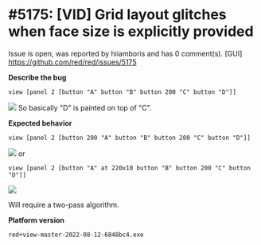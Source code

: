 
#5175: [VID] Grid layout glitches when face size is explicitly provided
================================================================================
Issue is open, was reported by hiiamboris and has 0 comment(s).
[GUI]
<https://github.com/red/red/issues/5175>

**Describe the bug**

```
view [panel 2 [button "A" button "B" button 200 "C" button "D"]]
```
![](https://i.gyazo.com/a2c1df345fe571cfcf76f1d26a247473.png)
So basically "D" is painted on top of "C".

**Expected behavior**

```
view [panel 2 [button 200 "A" button "B" button 200 "C" button "D"]]
```
![](https://i.gyazo.com/09b1120088a11a6697fac0a1c84c0596.png)
or
```
view [panel 2 [button "A" at 220x10 button "B" button 200 "C" button "D"]]
```
![](https://i.gyazo.com/2ec45bb22e0ff59f6b0a1a77b857d8a0.png)

Will require a two-pass algorithm.

**Platform version**
```
red+view-master-2022-08-12-6848bc4.exe
```



